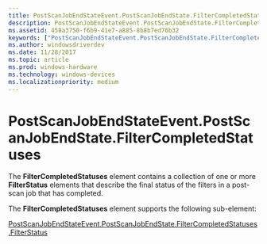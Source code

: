 ```yaml
---
title: PostScanJobEndStateEvent.PostScanJobEndState.FilterCompletedStatuses
description: PostScanJobEndStateEvent.PostScanJobEndState.FilterCompletedStatuses
ms.assetid: 458a3750-f6b9-41e7-a885-8b8b7ed76b32
keywords: ["PostScanJobEndStateEvent.PostScanJobEndState.FilterCompletedStatuses"]
ms.author: windowsdriverdev
ms.date: 11/28/2017
ms.topic: article
ms.prod: windows-hardware
ms.technology: windows-devices
ms.localizationpriority: medium
---
```


# PostScanJobEndStateEvent.PostScanJobEndState.FilterCompletedStatuses


The **FilterCompletedStatuses** element contains a collection of one or more **FilterStatus** elements that describe the final status of the filters in a post-scan job that has completed.

The **FilterCompletedStatuses** element supports the following sub-element:

[PostScanJobEndStateEvent.PostScanJobEndState.FilterCompletedStatuses.FilterStatus](postscanjobendstateevent-postscanjobendstate-filtercompletedstatuses-f.md)

 

 





